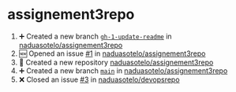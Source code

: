 # assignement3repo
<!--START_SECTION:activity-->
1. ➕ Created a new branch [`gh-1-update-readme`](https://github.com/naduasotelo/assignement3repo/tree/gh-1-update-readme) in [naduasotelo/assignement3repo](https://github.com/naduasotelo/assignement3repo)
2. 🆕 Opened an issue [#1](https://github.com/naduasotelo/assignement3repo/issues/1) in [naduasotelo/assignement3repo](https://github.com/naduasotelo/assignement3repo)
3. 🎉 Created a new repository [naduasotelo/assignement3repo](https://github.com/naduasotelo/assignement3repo)
4. ➕ Created a new branch [`main`](https://github.com/naduasotelo/assignement3repo/tree/main) in [naduasotelo/assignement3repo](https://github.com/naduasotelo/assignement3repo)
5. ❌ Closed an issue [#3](https://github.com/naduasotelo/devopsrepo/issues/3) in [naduasotelo/devopsrepo](https://github.com/naduasotelo/devopsrepo)
<!--END_SECTION:activity-->

